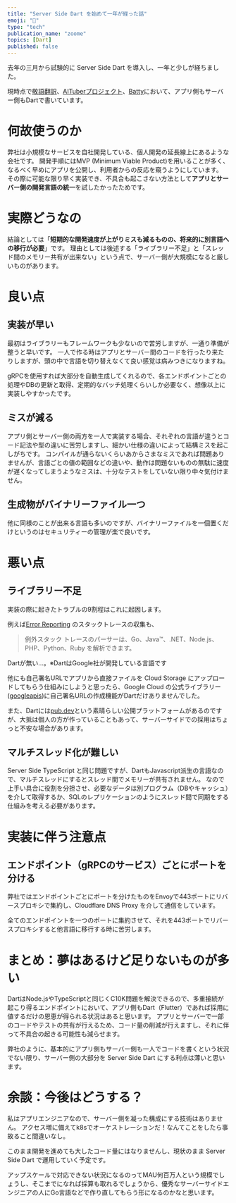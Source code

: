 ```yaml
---
title: "Server Side Dart を始めて一年が経った話"
emoji: "🎯"
type: "tech"
publication_name: "zoome"
topics: [Dart]
published: false
---
```


去年の三月から試験的に Server Side Dart を導入し、一年と少しが経ちました。

現時点で[敬語翻訳](https://honorific.app)、[AITuberプロジェクト](https://aituber.net)、[Batty](https://batty.life)において、アプリ側もサーバー側もDartで書いています。

# 何故使うのか
弊社は小規模なサービスを自社開発している、個人開発の延長線上にあるような会社です。
開発手順にはMVP (Minimum Viable Product)を用いることが多く、なるべく早めにアプリを公開し、利用者からの反応を窺うようにしています。
その際に可能な限り早く実装でき、不具合も起こさない方法として**アプリとサーバー側の開発言語の統一**を試したかったためです。

# 実際どうなの
結論としては「**短期的な開発速度が上がりミスも減るものの、将来的に別言語への移行が必要**」です。
理由としては後述する「ライブラリー不足」と「スレッド間のメモリー共有が出来ない」という点で、サーバー側が大規模になると厳しいものがあります。

# 良い点
## 実装が早い
最初はライブラリーもフレームワークも少ないので苦労しますが、一通り準備が整うと早いです。
一人で作る時はアプリとサーバー間のコードを行ったり来たりしますが、頭の中で言語を切り替えなくて良い感覚は病みつきになりますね。

gRPCを使用すれば大部分を自動生成してくれるので、各エンドポイントごとの処理やDBの更新と取得、定期的なバッチ処理くらいしか必要なく、想像以上に実装しやすかったです。

## ミスが減る
アプリ側とサーバー側の両方を一人で実装する場合、それぞれの言語が違うとコード記法や型の違いに苦労しますし、細かい仕様の違いによって結構ミスを起こしがちです。
コンパイルが通らないくらいあからさまなミスであれば問題ありませんが、言語ごとの値の範囲などの違いや、動作は問題ないものの無駄に速度が遅くなってしまうようなミスは、十分なテストをしていない限り中々気付けません。

## 生成物がバイナリーファイル一つ
他に同様のことが出来る言語も多いのですが、バイナリーファイルを一個置くだけというのはセキュリティーの管理が楽で良いです。

# 悪い点
## ライブラリー不足
実装の際に起きたトラブルの9割程はこれに起因します。

例えば[Error Reporting](https://cloud.google.com/error-reporting?hl=ja) のスタックトレースの収集も、

> 例外スタック トレースのパーサーは、Go、Java™、.NET、Node.js、PHP、Python、Ruby を解析できます。

Dartが無い…。※DartはGoogle社が開発している言語です

他にも自己署名URLでアプリから直接ファイルを Cloud Storage にアップロードしてもらう仕組みにしようと思ったら、Google Cloud の公式ライブラリー([googleapis](https://pub.dev/packages/googleapis))に自己署名URLの作成機能がDartだけありませんでした。

また、Dartには[pub.dev](https://pub.dev)という素晴らしい公開プラットフォームがあるのですが、大抵は個人の方が作っていることもあって、サーバーサイドでの採用はちょっと不安な場合があります。

## マルチスレッド化が難しい
Server Side TypeScript と同じ問題ですが、DartもJavascript派生の言語なので、マルチスレッドにするとスレッド間でメモリーが共有されません。
なので上手い具合に役割を分担させ、必要なデータは別プログラム（DBやキャッシュ）を介して取得するか、SQLのレプリケーションのようにスレッド間で同期をする仕組みを考える必要があります。

# 実装に伴う注意点
## エンドポイント（gRPCのサービス）ごとにポートを分ける
弊社ではエンドポイントごとにポートを分けたものをEnvoyで443ポートにリバースプロキシで集約し、Cloudflare DNS Proxy を介して通信をしています。

全てのエンドポイントを一つのポートに集約させて、それを443ポートでリバースプロキシすると他言語に移行する時に苦労します。

# まとめ：夢はあるけど足りないものが多い
DartはNode.jsやTypeScriptと同じくC10K問題を解決できるので、多重接続が起こり得るエンドポイントにおいて、アプリ側もDart（Flutter）であれば採用に値するだけの恩恵が得られる状況はあると思います。
アプリとサーバーで一部のコードやテストの共有が行えるため、コード量の削減が行えますし、それに伴って不具合の起きる可能性も減らせます。

弊社のように、基本的にアプリ側もサーバー側も一人でコードを書くという状況でない限り、サーバー側の大部分を Server Side Dart にする利点は薄いと思います。

# 余談：今後はどうする？
私はアプリエンジニアなので、サーバー側を凝った構成にする技術はありません。
アクセス増に備えてk8sでオーケストレーションだ！なんてことをしたら事故ること間違いなし。

このまま開発を進めても大したコード量にはなりませんし、現状のまま Server Side Dart で運用していく予定です。

アップスケールで対応できない状況になるのってMAU何百万人という規模でしょうし、そこまでになれば採算も取れるでしょうから、優秀なサーバーサイドエンジニアの人にGo言語などで作り直してもらう形になるのかなと思います。
